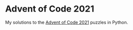 # Advent of Code 2021

My solutions to the [Advent of Code 2021](https://adventofcode.com/2021) puzzles
in Python.